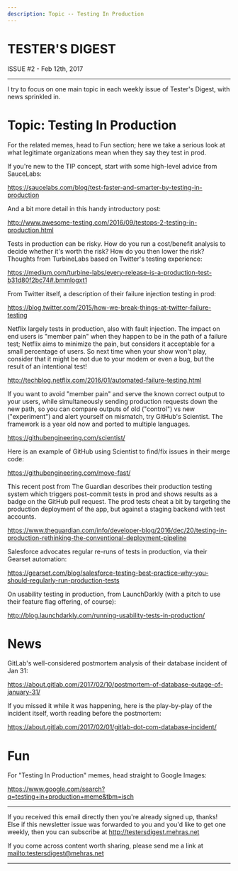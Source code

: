```yaml
---
description: Topic -- Testing In Production
---
```


TESTER'S DIGEST
===============
ISSUE #2 - Feb 12th, 2017

---

I try to focus on one main topic in each weekly issue of Tester's Digest,
with news sprinkled in.

Topic: Testing In Production
============================

For the related memes, head to Fun section; here we take a serious look at what
legitimate organizations mean when they say they test in prod.

If you're new to the TIP concept, start with some high-level advice from SauceLabs:

<https://saucelabs.com/blog/test-faster-and-smarter-by-testing-in-production>

And a bit more detail in this handy introductory post:

<http://www.awesome-testing.com/2016/09/testops-2-testing-in-production.html>

Tests in production can be risky. How do you run a cost/benefit analysis to decide
whether it's worth the risk? How do you then lower the risk? Thoughts from
TurbineLabs based on Twitter's testing experience:

<https://medium.com/turbine-labs/every-release-is-a-production-test-b31d80f2bc74#.bmmlogxt1>

From Twitter itself, a description of their failure injection testing in prod:

<https://blog.twitter.com/2015/how-we-break-things-at-twitter-failure-testing>

Netflix largely tests in production, also with fault injection. The impact on end users is
"member pain" when they happen to be in the path of a failure test; Netflix aims
to minimize the pain, but considers it acceptable for a small percentage of users.
So next time when your show won't play, consider that it might be not due to your
modem or even a bug, but the result of an intentional test!

<http://techblog.netflix.com/2016/01/automated-failure-testing.html>

If you want to avoid "member pain" and serve the known correct output to your users,
while simultaneously sending production requests down the new path, so you can
compare outputs of old ("control") vs new ("experiment") and alert yourself on mismatch,
try GitHub's Scientist. The framework is a year old now and ported to multiple languages.

<https://githubengineering.com/scientist/>

Here is an example of GitHub using Scientist to find/fix issues in their merge code:

<https://githubengineering.com/move-fast/>

This recent post from The Guardian describes their production testing system which
triggers post-commit tests in prod and shows results as a badge on the GitHub pull request.
The prod tests cheat a bit by targeting the production deployment of the app, but
against a staging backend with test accounts.

<https://www.theguardian.com/info/developer-blog/2016/dec/20/testing-in-production-rethinking-the-conventional-deployment-pipeline>

Salesforce advocates regular re-runs of tests in production, via their Gearset automation:

<https://gearset.com/blog/salesforce-testing-best-practice-why-you-should-regularly-run-production-tests>

On usability testing in production, from LaunchDarkly (with a pitch to use their feature flag offering, of course):

<http://blog.launchdarkly.com/running-usability-tests-in-production/>


News
====

GitLab's well-considered postmortem analysis of their database incident of Jan 31:

<https://about.gitlab.com/2017/02/10/postmortem-of-database-outage-of-january-31/>

If you missed it while it was happening, here is the play-by-play of the incident itself, worth reading before the postmortem:

<https://about.gitlab.com/2017/02/01/gitlab-dot-com-database-incident/>

Fun
===

For "Testing In Production" memes, head straight to Google Images:

<https://www.google.com/search?q=testing+in+production+meme&tbm=isch>

---

If you received this email directly then you're already signed up, thanks! Else
if this newsletter issue was forwarded to you and you'd like to get one weekly,
then you can subscribe at <http://testersdigest.mehras.net>

If you come across content worth sharing, please send me a link at
<mailto:testersdigest@mehras.net>

---

